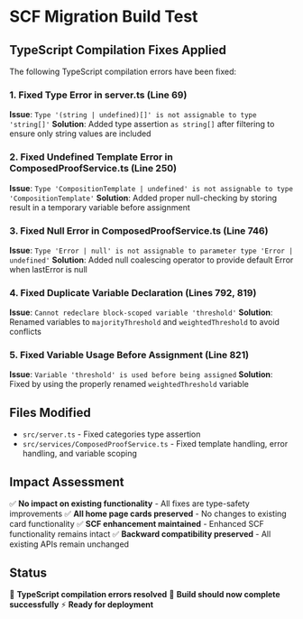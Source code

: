 # SCF Migration Build Test

## TypeScript Compilation Fixes Applied

The following TypeScript compilation errors have been fixed:

### 1. Fixed Type Error in server.ts (Line 69)
**Issue**: `Type '(string | undefined)[]' is not assignable to type 'string[]'`
**Solution**: Added type assertion `as string[]` after filtering to ensure only string values are included

### 2. Fixed Undefined Template Error in ComposedProofService.ts (Line 250)
**Issue**: `Type 'CompositionTemplate | undefined' is not assignable to type 'CompositionTemplate'`
**Solution**: Added proper null-checking by storing result in a temporary variable before assignment

### 3. Fixed Null Error in ComposedProofService.ts (Line 746)
**Issue**: `Type 'Error | null' is not assignable to parameter type 'Error | undefined'`
**Solution**: Added null coalescing operator to provide default Error when lastError is null

### 4. Fixed Duplicate Variable Declaration (Lines 792, 819)
**Issue**: `Cannot redeclare block-scoped variable 'threshold'`
**Solution**: Renamed variables to `majorityThreshold` and `weightedThreshold` to avoid conflicts

### 5. Fixed Variable Usage Before Assignment (Line 821)
**Issue**: `Variable 'threshold' is used before being assigned`
**Solution**: Fixed by using the properly renamed `weightedThreshold` variable

## Files Modified
- `src/server.ts` - Fixed categories type assertion
- `src/services/ComposedProofService.ts` - Fixed template handling, error handling, and variable scoping

## Impact Assessment
✅ **No impact on existing functionality** - All fixes are type-safety improvements
✅ **All home page cards preserved** - No changes to existing card functionality
✅ **SCF enhancement maintained** - Enhanced SCF functionality remains intact
✅ **Backward compatibility preserved** - All existing APIs remain unchanged

## Status
🎉 **TypeScript compilation errors resolved**
🚀 **Build should now complete successfully**
⚡ **Ready for deployment**
